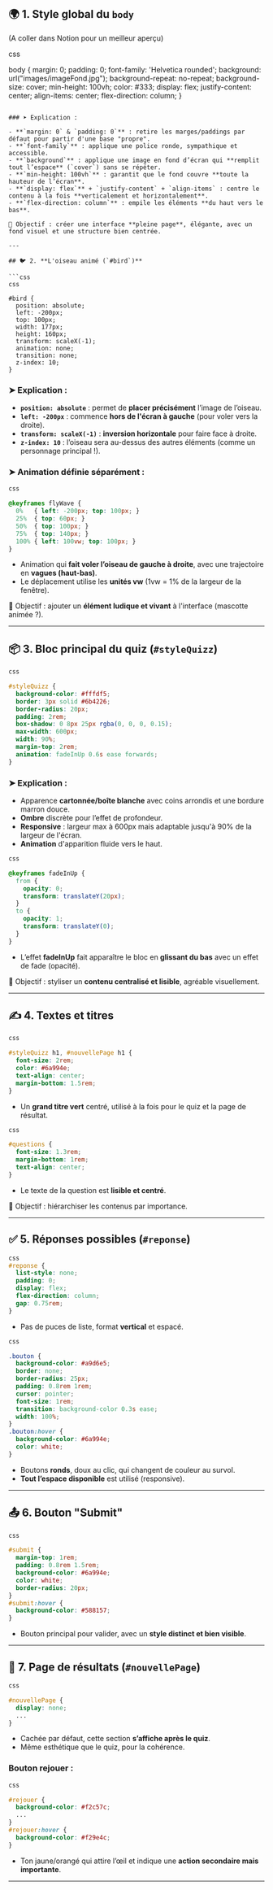 ## 🌍 1. **Style global du `body`**

(A coller dans Notion pour un meilleur aperçu)


css

body {
  margin: 0;
  padding: 0;
  font-family: 'Helvetica rounded';
  background: url("images/imageFond.jpg");
  background-repeat: no-repeat;
  background-size: cover;
  min-height: 100vh;
  color: #333;
  display: flex;
  justify-content: center;
  align-items: center;
  flex-direction: column;
}

```

### ➤ Explication :

- **`margin: 0` & `padding: 0`** : retire les marges/paddings par défaut pour partir d'une base "propre".
- **`font-family`** : applique une police ronde, sympathique et accessible.
- **`background`** : applique une image en fond d’écran qui **remplit tout l’espace** (`cover`) sans se répéter.
- **`min-height: 100vh`** : garantit que le fond couvre **toute la hauteur de l’écran**.
- **`display: flex`** + `justify-content` + `align-items` : centre le contenu à la fois **verticalement et horizontalement**.
- **`flex-direction: column`** : empile les éléments **du haut vers le bas**.

🎯 Objectif : créer une interface **pleine page**, élégante, avec un fond visuel et une structure bien centrée.

---

## 🐦 2. **L'oiseau animé (`#bird`)**

```css
css

#bird {
  position: absolute;
  left: -200px;
  top: 100px;
  width: 177px;
  height: 160px;
  transform: scaleX(-1);
  animation: none;
  transition: none;
  z-index: 10;
}

```

### ➤ Explication :

- **`position: absolute`** : permet de **placer précisément** l’image de l’oiseau.
- **`left: -200px`** : commence **hors de l'écran à gauche** (pour voler vers la droite).
- **`transform: scaleX(-1)`** : **inversion horizontale** pour faire face à droite.
- **`z-index: 10`** : l’oiseau sera au-dessus des autres éléments (comme un personnage principal !).

### ➤ Animation définie séparément :

```css
css

@keyframes flyWave {
  0%   { left: -200px; top: 100px; }
  25%  { top: 60px; }
  50%  { top: 100px; }
  75%  { top: 140px; }
  100% { left: 100vw; top: 100px; }
}

```

- Animation qui **fait voler l’oiseau de gauche à droite**, avec une trajectoire en **vagues (haut-bas)**.
- Le déplacement utilise les **unités vw** (1vw = 1% de la largeur de la fenêtre).

🎯 Objectif : ajouter un **élément ludique et vivant** à l'interface (mascotte animée ?).

---

## 📦 3. **Bloc principal du quiz (`#styleQuizz`)**

```css
css

#styleQuizz {
  background-color: #fffdf5;
  border: 3px solid #6b4226;
  border-radius: 20px;
  padding: 2rem;
  box-shadow: 0 8px 25px rgba(0, 0, 0, 0.15);
  max-width: 600px;
  width: 90%;
  margin-top: 2rem;
  animation: fadeInUp 0.6s ease forwards;
}

```

### ➤ Explication :

- Apparence **cartonnée/boîte blanche** avec coins arrondis et une bordure marron douce.
- **Ombre** discrète pour l’effet de profondeur.
- **Responsive** : largeur max à 600px mais adaptable jusqu'à 90% de la largeur de l'écran.
- **Animation** d'apparition fluide vers le haut.

```css
css

@keyframes fadeInUp {
  from {
    opacity: 0;
    transform: translateY(20px);
  }
  to {
    opacity: 1;
    transform: translateY(0);
  }
}

```

- L’effet **fadeInUp** fait apparaître le bloc en **glissant du bas** avec un effet de fade (opacité).

🎯 Objectif : styliser un **contenu centralisé et lisible**, agréable visuellement.

---

## ✍️ 4. **Textes et titres**

```css
css

#styleQuizz h1, #nouvellePage h1 {
  font-size: 2rem;
  color: #6a994e;
  text-align: center;
  margin-bottom: 1.5rem;
}

```

- Un **grand titre vert** centré, utilisé à la fois pour le quiz et la page de résultat.

```css
css

#questions {
  font-size: 1.3rem;
  margin-bottom: 1rem;
  text-align: center;
}

```

- Le texte de la question est **lisible et centré**.

🎯 Objectif : hiérarchiser les contenus par importance.

---

## ✅ 5. **Réponses possibles (`#reponse`)**

```css
css
#reponse {
  list-style: none;
  padding: 0;
  display: flex;
  flex-direction: column;
  gap: 0.75rem;
}

```

- Pas de puces de liste, format **vertical** et espacé.

```css
css

.bouton {
  background-color: #a9d6e5;
  border: none;
  border-radius: 25px;
  padding: 0.8rem 1rem;
  cursor: pointer;
  font-size: 1rem;
  transition: background-color 0.3s ease;
  width: 100%;
}
.bouton:hover {
  background-color: #6a994e;
  color: white;
}

```

- Boutons **ronds**, doux au clic, qui changent de couleur au survol.
- **Tout l’espace disponible** est utilisé (responsive).

---

## 📤 6. **Bouton "Submit"**

```css
css

#submit {
  margin-top: 1rem;
  padding: 0.8rem 1.5rem;
  background-color: #6a994e;
  color: white;
  border-radius: 20px;
}
#submit:hover {
  background-color: #588157;
}

```

- Bouton principal pour valider, avec un **style distinct et bien visible**.

---

## 🔁 7. **Page de résultats (`#nouvellePage`)**

```css
css

#nouvellePage {
  display: none;
  ...
}

```

- Cachée par défaut, cette section **s’affiche après le quiz**.
- Même esthétique que le quiz, pour la cohérence.

### Bouton rejouer :

```css
css

#rejouer {
  background-color: #f2c57c;
  ...
}
#rejouer:hover {
  background-color: #f29e4c;
}

```

- Ton jaune/orangé qui attire l’œil et indique une **action secondaire mais importante**.

---

